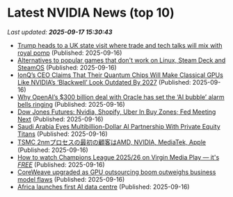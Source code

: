 # Latest NVIDIA News (top 10)
_Last updated: **2025-09-17 15:30:43**_

- [Trump heads to a UK state visit where trade and tech talks will mix with royal pomp](https://www.pbs.org/newshour/politics/trump-heads-to-a-uk-state-visit-where-trade-and-tech-talks-will-mix-with-royal-pomp) (Published: 2025-09-16)
- [Alternatives to popular games that don't work on Linux, Steam Deck and SteamOS](https://www.gamingonlinux.com/guides/view/alternatives-to-popular-games-that-dont-work-on-linux-steam-deck-and-steamos/.) (Published: 2025-09-16)
- [IonQ’s CEO Claims That Their Quantum Chips Will Make Classical GPUs Like NVIDIA’s ‘Blackwell’ Look Outdated By 2027](https://wccftech.com/ionq-ceo-claims-that-their-quantum-chips-will-make-gpus-like-nvidia-blackwell-look-outdated/) (Published: 2025-09-16)
- [Why OpenAI’s $300 billion deal with Oracle has set the ‘AI bubble’ alarm bells ringing](https://fortune.com/2025/09/16/oracle-openai-deal-ai-bubble-alarm-bells/) (Published: 2025-09-16)
- [Dow Jones Futures: Nvidia, Shopify, Uber In Buy Zones; Fed Meeting Next](https://biztoc.com/x/86afbd88b45751e0) (Published: 2025-09-16)
- [Saudi Arabia Eyes Multibillion-Dollar AI Partnership With Private Equity Titans](https://financialpost.com/pmn/business-pmn/saudi-arabia-eyes-multibillion-dollar-ai-partnership-with-private-equity-titans) (Published: 2025-09-16)
- [TSMC 2nmプロセスの最初の顧客はAMD, NVIDIA, MediaTek, Apple](https://northwood.blog.fc2.com/blog-entry-12845.html) (Published: 2025-09-16)
- [How to watch Champions League 2025/26 on Virgin Media Play — it's *FREE*](https://www.techradar.com/how-to-watch/football/champions-league-2025-26-its-free) (Published: 2025-09-16)
- [CoreWeave upgraded as GPU outsourcing boom outweighs business model flaws](https://finance.yahoo.com/news/coreweave-upgraded-gpu-outsourcing-boom-144251911.html) (Published: 2025-09-16)
- [Africa launches first AI data centre](https://www.standardmedia.co.ke/business/business/article/2001529616/africa-launches-first-ai-data-centre) (Published: 2025-09-16)
